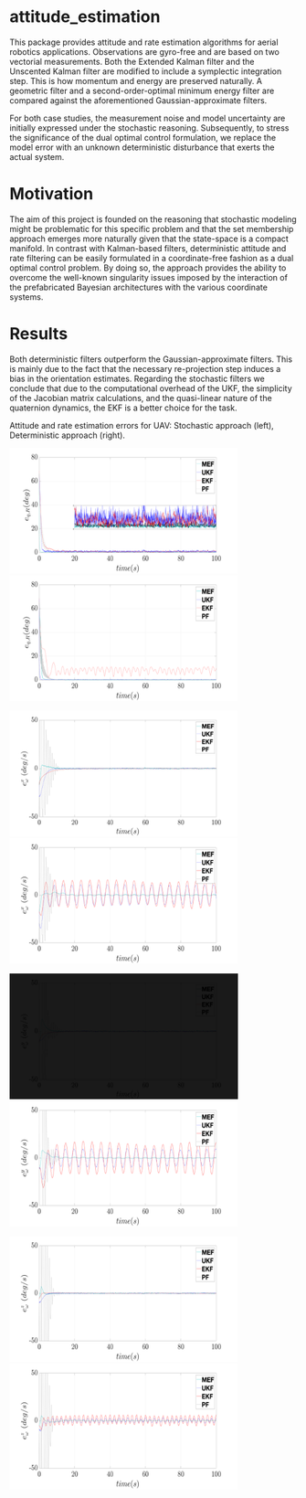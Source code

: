# attitude_estimation

This package provides attitude and rate estimation algorithms for aerial robotics applications. 
Observations are gyro-free and are based on two vectorial measurements.
Both the Extended Kalman filter and the Unscented Kalman filter are modified to include a symplectic integration step. This is how momentum and energy are preserved naturally.
A geometric filter and a second-order-optimal minimum energy filter are compared against the aforementioned Gaussian-approximate filters.

For both case studies, the measurement noise and model uncertainty are initially expressed under the stochastic reasoning. Subsequently, to stress the significance of the dual optimal control formulation, we replace the model error with an unknown deterministic disturbance that exerts the actual system.

# Motivation
The aim of this project is founded on the reasoning that stochastic modeling might be problematic for this specific problem and that the set membership approach emerges more naturally given that the state-space is a compact manifold.
In contrast with Kalman-based filters, deterministic attitude and rate filtering can be easily formulated in a coordinate-free fashion as a dual optimal control problem. By doing so, the approach provides the ability to overcome the well-known singularity issues imposed by the interaction of the prefabricated Bayesian architectures with the various coordinate systems. 

# Results
Both deterministic filters outperform the Gaussian-approximate filters. This is mainly due to the fact that the necessary re-projection step induces a bias in the orientation estimates. Regarding the stochastic filters we conclude that due to the computational overhead of the UKF, the simplicity of the Jacobian matrix calculations, and the quasi-linear nature of the quaternion dynamics, the EKF is 
a better choice for the task.
 
Attitude and rate estimation errors for UAV: Stochastic approach (left), Deterministic approach (right).

<p float="left">
  <img src="figures_png/orientation.png" width="400" height="220"/>
  <img src="figures_png/orientationmodel.png" width="400" height="220"/> 
</p>

<p float="left">
  <img src="figures_png/WX.png" width="400" height="220"/>
  <img src="figures_png/WXmodel.png" width="400" height="220"/> 
</p>

<p float="left">
  <img src="figures_png/WY.png" width="400" height="220" style="filter: brightness(0.1);"/>
  <img src="figures_png/WYmodel.png" width="400" height="220"/> 
</p>

<p float="left">
  <img src="figures_png/WZ.png" width="400" height="220"/>
  <img src="figures_png/WZmodel.png" width="400" height="220"/> 
</p>

